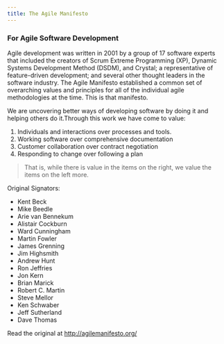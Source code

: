 ```yaml
---
title: The Agile Manifesto
---
```

### For Agile Software Development

Agile development was written in 2001 by a group of 17 software experts that included the creators of Scrum Extreme Programming (XP), Dynamic Systems Development Method (DSDM), and Crystal; a representative of feature-driven development; and several other thought leaders in the software industry. The Agile Manifesto established a common set of overarching values and principles for all of the individual agile methodologies at the time. This is that manifesto.

We are uncovering better ways of developing software by doing it and helping others do it.Through this work we have come to value:

1.  Individuals and interactions over processes and tools.
2.  Working software over comprehensive documentation
3.  Customer collaboration over contract negotiation
4.  Responding to change over following a plan

> That is, while there is value in the items on the right, we value the items on the left more.

Original Signators:

*   Kent Beck
*   Mike Beedle
*   Arie van Bennekum
*   Alistair Cockburn
*   Ward Cunningham
*   Martin Fowler
*   James Grenning
*   Jim Highsmith
*   Andrew Hunt
*   Ron Jeffries
*   Jon Kern
*   Brian Marick
*   Robert C. Martin
*   Steve Mellor
*   Ken Schwaber
*   Jeff Sutherland
*   Dave Thomas

Read the original at <a href='http://agilemanifesto.org/' target='_blank' rel='nofollow'>http://agilemanifesto.org/</a>